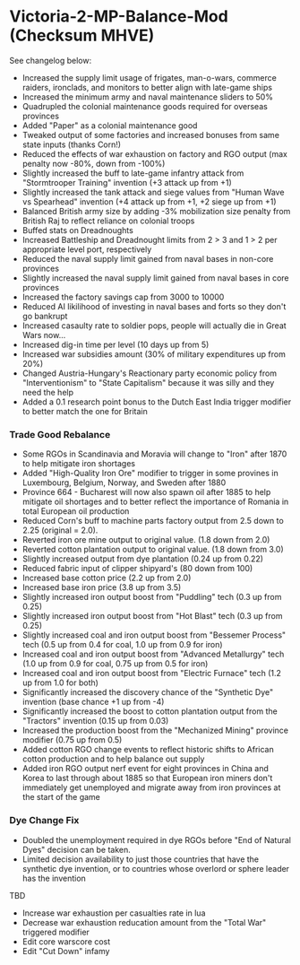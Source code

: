 # Victoria-2-MP-Balance-Mod (Checksum MHVE)

See changelog below:

- Increased the supply limit usage of frigates, man-o-wars, commerce raiders, ironclads, and monitors to better align with late-game ships
- Increased the minimum army and naval maintenance sliders to 50%
- Quadrupled the colonial maintenance goods required for overseas provinces
- Added "Paper" as a colonial maintenance good
- Tweaked output of some factories and increased bonuses from same state inputs (thanks Corn!)
- Reduced the effects of war exhaustion on factory and RGO output (max penalty now -80%, down from -100%)
- Slightly increased the buff to late-game infantry attack from "Stormtrooper Training" invention (+3 attack up from +1)
- Slightly increased the tank attack and siege values from "Human Wave vs Spearhead" invention (+4 attack up from +1, +2 siege up from +1)
- Balanced British army size by adding -3% mobilization size penalty from British Raj to reflect reliance on colonial troops
- Buffed stats on Dreadnoughts
- Increased Battleship and Dreadnought limits from 2 > 3 and 1 > 2 per appropriate level port, respectively
- Reduced the naval supply limit gained from naval bases in non-core provinces
- Slightly increased the naval supply limit gained from naval bases in core provinces
- Increased the factory savings cap from 3000 to 10000
- Reduced AI likilihood of investing in naval bases and forts so they don't go bankrupt
- Increased casaulty rate to soldier pops, people will actually die in Great Wars now...
- Increased dig-in time per level (10 days up from 5)
- Increased war subsidies amount (30% of military expenditures up from 20%)
- Changed Austria-Hungary's Reactionary party economic policy from "Interventionism" to "State Capitalism" because it was silly and they need the help
- Added a 0.1 research point bonus to the Dutch East India trigger modifier to better match the one for Britain

### Trade Good Rebalance ###

- Some RGOs in Scandinavia and Moravia will change to "Iron" after 1870 to help mitigate iron shortages
- Added "High-Quality Iron Ore" modifier to trigger in some provines in Luxembourg, Belgium, Norway, and Sweden after 1880
- Province 664 - Bucharest will now also spawn oil after 1885 to help mitigate oil shortages and to better reflect the importance of Romania in total European oil production
- Reduced Corn's buff to machine parts factory output from 2.5 down to 2.25 (original = 2.0).
- Reverted iron ore mine output to original value. (1.8 down from 2.0)
- Reverted cotton plantation output to original value. (1.8 down from 3.0)
- Slightly increased output from dye plantation (0.24 up from 0.22)
- Reduced fabric input of clipper shipyard's (80 down from 100)
- Increased base cotton price (2.2 up from 2.0)
- Increased base iron price (3.8 up from 3.5)
- Slightly increased iron output boost from "Puddling" tech (0.3 up from 0.25)
- Slightly increased iron output boost from "Hot Blast" tech (0.3 up from 0.25)
- Slightly increased coal and iron output boost from "Bessemer Process" tech (0.5 up from 0.4 for coal, 1.0 up from 0.9 for iron)
- Increased coal and iron output boost from "Advanced Metallurgy" tech (1.0 up from 0.9 for coal, 0.75 up from 0.5 for iron)
- Increased coal and iron output boost from "Electric Furnace" tech (1.2 up from 1.0 for both)
- Significantly increased the discovery chance of the "Synthetic Dye" invention (base chance +1 up from -4)
- Significantly increased the boost to cotton plantation output from the "Tractors" invention (0.15 up from 0.03)
- Increased the production boost from the "Mechanized Mining" province modifier (0.75 up from 0.5)
- Added cotton RGO change events to reflect historic shifts to African cotton production and to help balance out supply
- Added iron RGO output nerf event for eight provinces in China and Korea to last through about 1885 so that European iron miners don't immediately get unemployed and migrate away from iron provinces at the start of the game

### Dye Change Fix ###

- Doubled the unemployment required in dye RGOs before "End of Natural Dyes" decision can be taken.
- Limited decision availability to just those countries that have the synthetic dye invention, or to countries whose overlord or sphere leader has the invention

TBD

- Increase war exhaustion per casualties rate in lua
- Decrease war exhaustion reducation amount from the "Total War" triggered modifier
- Edit core warscore cost
- Edit "Cut Down" infamy
